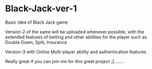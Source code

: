 # Black-Jack-ver-1

Basic idea of Black Jack game

Version-2 of the same will be uploaded whenever possible, with the extended features of betting and other abilities for the player such as Double Down, Split, Insurance

Version-3 with Online Multi-player ability and authentication features

Really great if you can join me for this great project ;]........
